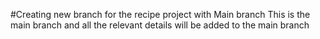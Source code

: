 #Creating new branch for the recipe project with Main branch
This is the main branch and all the relevant details will be added to the main branch
